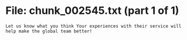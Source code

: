 ﻿# File: chunk_002545.txt (part 1 of 1)
```
Let us know what you think Your experiences with their service will help make the global team better!
```

